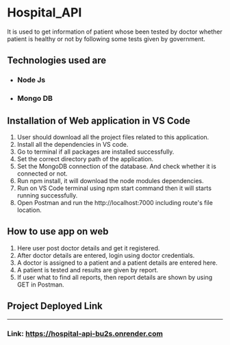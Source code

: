 # Hospital_API
It is used to get information of patient whose been tested by doctor whether patient is healthy or not by following some tests given by government.

## Technologies used are
+ ### Node Js
+ ### Mongo DB

## Installation of Web application in VS Code
1. User should download all the project files related to this application.
2. Install all the dependencies in VS code.
3. Go to terminal if all packages are installed successfully.
4. Set the correct directory path of the application.
5. Set the MongoDB connection of the database. And check whether it is connected or not.
6. Run npm install, it will download the node modules dependencies.
7. Run on VS Code terminal using npm start command then it will starts running successfully.
8. Open Postman and run the http://localhost:7000 including route's file location.

## How to use app on web
1. Here user post doctor details and get it registered.
2. After doctor details are entered, login using doctor credentials.
3. A doctor is assigned to a patient and a patient details are entered here.
4. A patient is tested and results are given by report.
5. If user what to find all reports, then report details are shown by using GET in Postman.

 ## Project Deployed Link
***
### Link: https://hospital-api-bu2s.onrender.com
